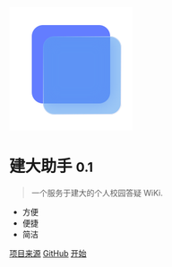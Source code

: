 <!-- _coverpage.md -->

![logo](_media\icon.svg)

# 建大助手 <small>0.1</small>

> 一个服务于建大的个人校园答疑 WiKi.

- 方便
- 便捷
- 简洁

[项目来源](https://github.com/docsifyjs/docsify/)
[GitHub](https://github.com/CH4019/AjzuHelp/)
[开始](#docsify)
